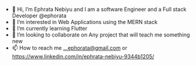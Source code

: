 - 👋 Hi, I’m Ephrata Nebiyu and I am a software Engineer and a Full stack Developer  @ephorata
- 👀 I’m interested in Web Applications using the MERN stack 
- 🌱 I’m currently learning Flutter
- 💞️ I’m looking to collaborate on Any project that will teach me something new
- 📫 How to reach me ...ephorata@gmail.com or https://www.linkedin.com/in/ephrata-nebiyu-9344b1205/

<!---
ephorata/ephorata is a ✨ special ✨ repository because its `README.md` (this file) appears on your GitHub profile.
You can click the Preview link to take a look at your changes.
--->
